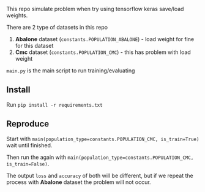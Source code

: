 This repo simulate problem when try using tensorflow keras save/load weights.

There are 2 type of datasets in this repo
1. **Abalone** dataset (`constants.POPULATION_ABALONE`) - load weight for fine for this dataset
2. **Cmc** dataset (`constants.POPULATION_CMC`) - this has problem with load weight

`main.py` is the main script to run training/evaluating

## Install
Run `pip install -r requirements.txt`

## Reproduce
Start with `main(population_type=constants.POPULATION_CMC, is_train=True)` wait until finished. 

Then run the again with `main(population_type=constants.POPULATION_CMC, is_train=False)`. 

The output `loss` and `accuracy` of both will be different, but if we repeat the process with **Abalone** dataset
the problem will not occur.








